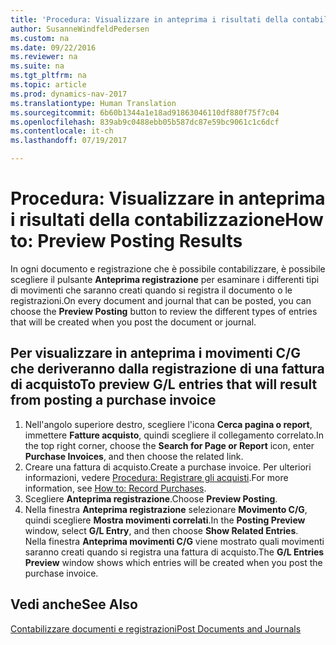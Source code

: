 ```yaml
---
title: 'Procedura: Visualizzare in anteprima i risultati della contabilizzazione'
author: SusanneWindfeldPedersen
ms.custom: na
ms.date: 09/22/2016
ms.reviewer: na
ms.suite: na
ms.tgt_pltfrm: na
ms.topic: article
ms.prod: dynamics-nav-2017
ms.translationtype: Human Translation
ms.sourcegitcommit: 6b60b1344a1e18ad91863046110df880f75f7c04
ms.openlocfilehash: 839ab9c0488ebb05b587dc87e59bc9061c1c6dcf
ms.contentlocale: it-ch
ms.lasthandoff: 07/19/2017

---
```

    
# <a name="how-to-preview-posting-results"></a><span data-ttu-id="e1407-102">Procedura: Visualizzare in anteprima i risultati della contabilizzazione</span><span class="sxs-lookup"><span data-stu-id="e1407-102">How to: Preview Posting Results</span></span>
<span data-ttu-id="e1407-103">In ogni documento e registrazione che è possibile contabilizzare, è possibile scegliere il pulsante **Anteprima registrazione** per esaminare i differenti tipi di movimenti che saranno creati quando si registra il documento o le registrazioni.</span><span class="sxs-lookup"><span data-stu-id="e1407-103">On every document and journal that can be posted, you can choose the **Preview Posting** button to review the different types of entries that will be created when you post the document or journal.</span></span>

## <a name="to-preview-gl-entries-that-will-result-from-posting-a-purchase-invoice"></a><span data-ttu-id="e1407-104">Per visualizzare in anteprima i movimenti C/G che deriveranno dalla registrazione di una fattura di acquisto</span><span class="sxs-lookup"><span data-stu-id="e1407-104">To preview G/L entries that will result from posting a purchase invoice</span></span>
1. <span data-ttu-id="e1407-105">Nell'angolo superiore destro, scegliere l'icona **Cerca pagina o report**, immettere **Fatture acquisto**, quindi scegliere il collegamento correlato.</span><span class="sxs-lookup"><span data-stu-id="e1407-105">In the top right corner, choose the **Search for Page or Report** icon, enter **Purchase Invoices**, and then choose the related link.</span></span>
2. <span data-ttu-id="e1407-106">Creare una fattura di acquisto.</span><span class="sxs-lookup"><span data-stu-id="e1407-106">Create a purchase invoice.</span></span> <span data-ttu-id="e1407-107">Per ulteriori informazioni, vedere [Procedura: Registrare gli acquisti](purchasing-how-record-purchases.md).</span><span class="sxs-lookup"><span data-stu-id="e1407-107">For more information, see [How to: Record Purchases](purchasing-how-record-purchases.md).</span></span>
3. <span data-ttu-id="e1407-108">Scegliere **Anteprima registrazione**.</span><span class="sxs-lookup"><span data-stu-id="e1407-108">Choose **Preview Posting**.</span></span>
4. <span data-ttu-id="e1407-109">Nella finestra **Anteprima registrazione** selezionare **Movimento C/G**, quindi scegliere **Mostra movimenti correlati**.</span><span class="sxs-lookup"><span data-stu-id="e1407-109">In the **Posting Preview** window, select **G/L Entry**, and then choose **Show Related Entries**.</span></span>  
<span data-ttu-id="e1407-110">Nella finestra **Anteprima movimenti C/G** viene mostrato quali movimenti saranno creati quando si registra una fattura di acquisto.</span><span class="sxs-lookup"><span data-stu-id="e1407-110">The **G/L Entries Preview** window shows which entries will be created when you post the purchase invoice.</span></span>

## <a name="see-also"></a><span data-ttu-id="e1407-111">Vedi anche</span><span class="sxs-lookup"><span data-stu-id="e1407-111">See Also</span></span>
[<span data-ttu-id="e1407-112">Contabilizzare documenti e registrazioni</span><span class="sxs-lookup"><span data-stu-id="e1407-112">Post Documents and Journals</span></span>](ui-post-documents-journals.md)


